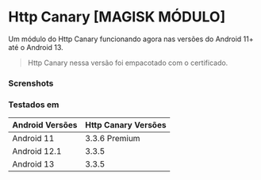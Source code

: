 # Http Canary [MAGISK MÓDULO]
Um módulo do Http Canary funcionando agora nas versões do Android 11+ até o Android 13.
> Http Canary nessa versão foi empacotado com o certificado.

### Screnshots



### Testados em
|Android Versões|Http Canary Versões|
|-|-|
Android 11|3.3.6 Premium
Android 12.1|3.3.5
Android 13|3.3.5
